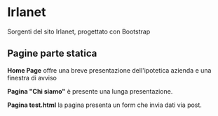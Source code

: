 # Irlanet
Sorgenti del sito Irlanet, progettato con Bootstrap

## Pagine parte statica
**Home Page** offre una breve presentazione dell'ipotetica azienda e una finestra di avviso

**Pagina "Chi siamo"** è presente una lunga presentazione.

**Pagina test.html** la pagina presenta un form che invia dati via post.
